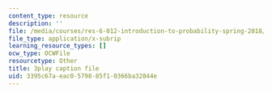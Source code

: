 ```yaml
---
content_type: resource
description: ''
file: /media/courses/res-6-012-introduction-to-probability-spring-2018/3395c67aeac0579885f10366ba32844e_vJAG4EzSQZA.vtt
file_type: application/x-subrip
learning_resource_types: []
ocw_type: OCWFile
resourcetype: Other
title: 3play caption file
uid: 3395c67a-eac0-5798-85f1-0366ba32844e
---
```

